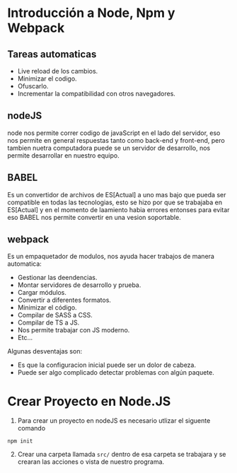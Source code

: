 # Introducción a Node, Npm y Webpack #

## Tareas automaticas ##

- Live reload de los cambios.
- Minimizar el codigo.
- Ofuscarlo.
- Incrementar la compatibilidad con otros navegadores.

## nodeJS ##

node nos permite correr codigo de javaScript en el lado del servidor, eso nos permite en general respuestas tanto como back-end y front-end, pero tambien nuetra computadora puede se un servidor de desarrollo, nos permite desarrollar en nuestro equipo.

## BABEL ##

Es un convertidor de archivos de ES[Actual] a uno mas bajo que pueda ser compatible en todas las tecnologias, esto se hizo por que se trabajaba en ES[Actual] y en el momento de laamiento habia errores entonses para evitar eso BABEL nos permite convertir en una vesion soportable.

## webpack ##

Es un empaquetador de modulos, nos ayuda hacer trabajos de manera automatica:
- Gestionar las deendencias.
- Montar servidores de desarrollo y prueba.
- Cargar módulos.
- Convertir a diferentes formatos.
- Minimizar el código.
- Compilar de SASS a CSS.
- Compilar de TS a JS.
- Nos permite trabajar con JS moderno.
- Etc...

Algunas desventajas son:
- Es que la configuracion inicial puede ser un dolor de cabeza.
- Puede ser algo complicado detectar problemas con algún paquete.

# Crear Proyecto en Node.JS #

1. Para crear un proyecto en nodeJS es necesario utlizar el siguente comando

`npm init`

2. Crear una carpeta llamada `src/` dentro de esa carpeta se trabajara y se crearan las acciones o vista de nuestro programa.

